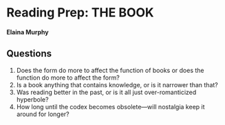 # Reading Prep: THE BOOK

#### Elaina Murphy

## Questions

1. Does the form do more to affect the function of books or does the function do more to affect the form?  
2. Is a book anything that contains knowledge, or is it narrower than that?
3. Was reading better in the past, or is it all just over-romanticized hyperbole?
4. How long until the codex becomes obsolete—will nostalgia keep it around for longer?